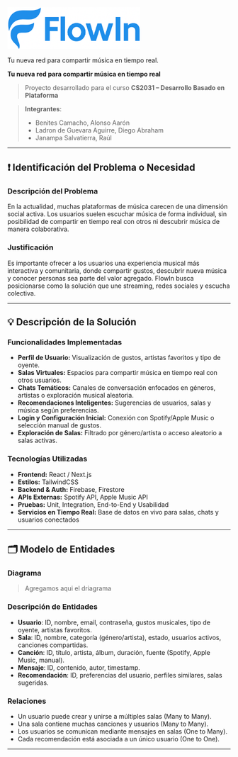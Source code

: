 <img src="media/FlowIn/FlowIn.png" alt="FlowIn Logo" width="300"/>

Tu nueva red para compartir música en tiempo real.



**Tu nueva red para compartir música en tiempo real**

> Proyecto desarrollado para el curso **CS2031 – Desarrollo Basado en Plataforma**

> **Integrantes**:  
> - Benites Camacho, Alonso Aarón
> - Ladron de Guevara Aguirre, Diego Abraham 
> - Janampa Salvatierra, Raúl

---

## ❗ Identificación del Problema o Necesidad

### Descripción del Problema

En la actualidad, muchas plataformas de música carecen de una dimensión social activa. Los usuarios suelen escuchar música de forma individual, sin posibilidad de compartir en tiempo real con otros ni descubrir música de manera colaborativa.

### Justificación

Es importante ofrecer a los usuarios una experiencia musical más interactiva y comunitaria, donde compartir gustos, descubrir nueva música y conocer personas sea parte del valor agregado. FlowIn busca posicionarse como la solución que une streaming, redes sociales y escucha colectiva.

---

## 💡 Descripción de la Solución

### Funcionalidades Implementadas

- **Perfil de Usuario:** Visualización de gustos, artistas favoritos y tipo de oyente.
- **Salas Virtuales:** Espacios para compartir música en tiempo real con otros usuarios.
- **Chats Temáticos:** Canales de conversación enfocados en géneros, artistas o exploración musical aleatoria.
- **Recomendaciones Inteligentes:** Sugerencias de usuarios, salas y música según preferencias.
- **Login y Configuración Inicial:** Conexión con Spotify/Apple Music o selección manual de gustos.
- **Exploración de Salas:** Filtrado por género/artista o acceso aleatorio a salas activas.

### Tecnologías Utilizadas

- **Frontend:** React / Next.js
- **Estilos:** TailwindCSS
- **Backend & Auth:** Firebase, Firestore
- **APIs Externas:** Spotify API, Apple Music API
- **Pruebas:** Unit, Integration, End-to-End y Usabilidad
- **Servicios en Tiempo Real:** Base de datos en vivo para salas, chats y usuarios conectados

---

## 🗂️ Modelo de Entidades

### Diagrama

> Agregamos aqui el driagrama

### Descripción de Entidades

- **Usuario**: ID, nombre, email, contraseña, gustos musicales, tipo de oyente, artistas favoritos.
- **Sala**: ID, nombre, categoría (género/artista), estado, usuarios activos, canciones compartidas.
- **Canción**: ID, título, artista, álbum, duración, fuente (Spotify, Apple Music, manual).
- **Mensaje**: ID, contenido, autor, timestamp.
- **Recomendación**: ID, preferencias del usuario, perfiles similares, salas sugeridas.

### Relaciones

- Un usuario puede crear y unirse a múltiples salas (Many to Many).
- Una sala contiene muchas canciones y usuarios (Many to Many).
- Los usuarios se comunican mediante mensajes en salas (One to Many).
- Cada recomendación está asociada a un único usuario (One to One).

---
